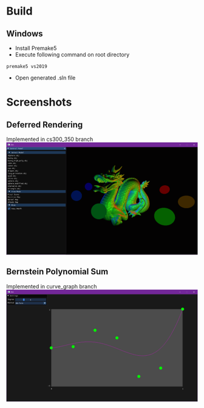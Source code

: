 # Build
## Windows
- Install Premake5
- Execute following command on root directory
```batch
premake5 vs2019
```
- Open generated .sln file

# Screenshots

## Deferred Rendering
Implemented in cs300_350 branch
![Deferred](screenshots/deferred.png)

## Bernstein Polynomial Sum
Implemented in curve_graph branch
![Bernstein](screenshots/bernstein.png)
